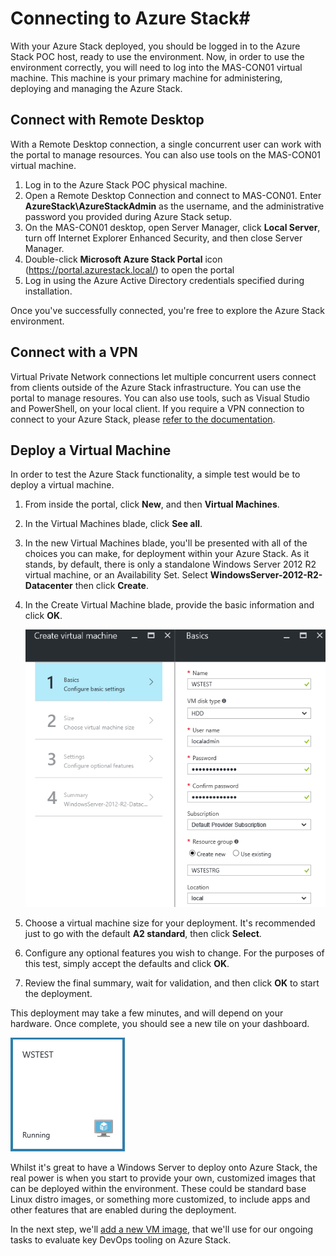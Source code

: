 # Connecting to Azure Stack#

With your Azure Stack deployed, you should be logged in to the Azure Stack POC host, ready to use the environment. Now, in order to use the environment correctly, you will need to log into the MAS-CON01 virtual machine. This machine is your primary machine for administering, deploying and managing the Azure Stack.

## Connect with Remote Desktop
With a Remote Desktop connection, a single concurrent user can work with the portal to manage resources. You can also use tools on the MAS-CON01 virtual machine.

1. Log in to the Azure Stack POC physical machine.
2. Open a Remote Desktop Connection and connect to MAS-CON01. Enter **AzureStack\AzureStackAdmin** as the username, and the administrative password you provided during Azure Stack setup.  
3. On the MAS-CON01 desktop, open Server Manager, click **Local Server**, turn off Internet Explorer Enhanced Security, and then close Server Manager.
4. Double-click **Microsoft Azure Stack Portal** icon (https://portal.azurestack.local/) to open the portal
5. Log in using the Azure Active Directory credentials specified during installation.

Once you've successfully connected, you're free to explore the Azure Stack environment.

## Connect with a VPN
Virtual Private Network connections let multiple concurrent users connect from clients outside of the Azure Stack infrastructure. You can use the portal to manage resoures. You can also use tools, such as Visual Studio and PowerShell, on your local client. If you require a VPN connection to connect to your Azure Stack, please [refer to the documentation](https://docs.microsoft.com/en-us/azure/azure-stack/azure-stack-connect-azure-stack).

## Deploy a Virtual Machine

In order to test the Azure Stack functionality, a simple test would be to deploy a virtual machine.

1. From inside the portal, click **New**, and then **Virtual Machines**.
2. In the Virtual Machines blade, click **See all**.
3. In the new Virtual Machines blade, you'll be presented with all of the choices you can make, for deployment within your Azure Stack. As it stands, by default, there is only a standalone Windows Server 2012 R2 virtual machine, or an Availability Set. Select **WindowsServer-2012-R2-Datacenter** then click **Create**.
4. In the Create Virtual Machine blade, provide the basic information and click **OK**.

    ![Enter Basic Info](/deploy/azurestack/docs/media/CreateVMBasic.PNG)
5. Choose a virtual machine size for your deployment. It's recommended just to go with the default **A2 standard**, then click **Select**.
6. Configure any optional features you wish to change. For the purposes of this test, simply accept the defaults and click **OK**.
7. Review the final summary, wait for validation, and then click **OK** to start the deployment.

This deployment may take a few minutes, and will depend on your hardware. Once complete, you should see a new tile on your dashboard.

   ![VM Deployed](/deploy/azurestack/docs/media/VMdeployed.PNG)

Whilst it's great to have a Windows Server to deploy onto Azure Stack, the real power is when you start to provide your own, customized images that can be deployed within the environment. These could be standard base Linux distro images, or something more customized, to include apps and other features that are enabled during the deployment.

In the next step, we'll [add a new VM image](deploy/azurestack/docs/adding_vm_images.md), that we'll use for our ongoing tasks to evaluate key DevOps tooling on Azure Stack.
